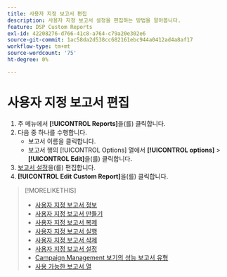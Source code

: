 ```yaml
---
title: 사용자 지정 보고서 편집
description: 사용자 지정 보고서 설정을 편집하는 방법을 알아봅니다.
feature: DSP Custom Reports
exl-id: 42208276-d766-41c8-a764-c79a20e302e6
source-git-commit: 1ac58da2d538cc682161ebc944a0412ad4a8af17
workflow-type: tm+mt
source-wordcount: '75'
ht-degree: 0%

---
```


# 사용자 지정 보고서 편집

1. 주 메뉴에서 **[!UICONTROL Reports]**&#x200B;을(를) 클릭합니다.
1. 다음 중 하나를 수행합니다.
   * 보고서 이름을 클릭합니다.
   * 보고서 행의 [!UICONTROL Options] 열에서 **[!UICONTROL options]** > **[!UICONTROL Edit]**&#x200B;을(를) 클릭합니다.
1. [보고서 설정](/help/dsp/reports/report-settings.md)을(를) 편집합니다.
1. **[!UICONTROL Edit Custom Report]**&#x200B;을(를) 클릭합니다.

>[!MORELIKETHIS]
>
>* [사용자 지정 보고서 정보](/help/dsp/reports/report-about.md)
>* [사용자 지정 보고서 만들기](/help/dsp/reports/report-create.md)
>* [사용자 지정 보고서 복제](/help/dsp/reports/report-copy.md)
>* [사용자 지정 보고서 실행](/help/dsp/reports/report-run-now.md)
>* [사용자 지정 보고서 삭제](/help/dsp/reports/report-delete.md)
>* [사용자 지정 보고서 설정](/help/dsp/reports/report-settings.md)
>* [Campaign Management 보기의 성능 보고서 유형](/help/dsp/campaign-management/reports/campaign-reports-about.md)
>* [사용 가능한 보고서 열](/help/dsp/reports/report-columns.md)
